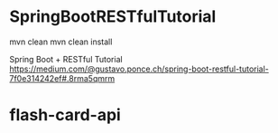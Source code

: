 # SpringBootRESTfulTutorial

mvn clean
mvn clean install

Spring Boot + RESTful Tutorial
https://medium.com/@gustavo.ponce.ch/spring-boot-restful-tutorial-7f0e314242ef#.8rma5qmrm
# flash-card-api
